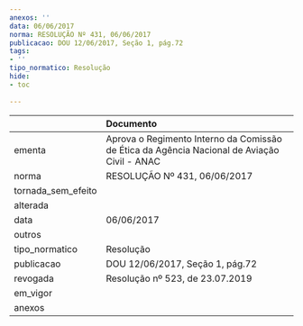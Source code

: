 ```yaml
---
anexos: ''
data: 06/06/2017
norma: RESOLUÇÃO Nº 431, 06/06/2017
publicacao: DOU 12/06/2017, Seção 1, pág.72
tags:
- ''
tipo_normatico: Resolução
hide: 
- toc 
 
---
```


|                    | Documento                                                                                   |
|:-------------------|:--------------------------------------------------------------------------------------------|
| ementa             | Aprova o Regimento Interno da Comissão de Ética da Agência Nacional de Aviação Civil - ANAC |
| norma              | RESOLUÇÃO Nº 431, 06/06/2017                                                                |
| tornada_sem_efeito |                                                                                             |
| alterada           |                                                                                             |
| data               | 06/06/2017                                                                                  |
| outros             |                                                                                             |
| tipo_normatico     | Resolução                                                                                   |
| publicacao         | DOU 12/06/2017, Seção 1, pág.72                                                             |
| revogada           | Resolução nº 523, de 23.07.2019                                                             |
| em_vigor           |                                                                                             |
| anexos             |                                                                                             |